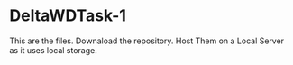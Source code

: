 # DeltaWDTask-1
This are the files.
Downaload the repository.
Host Them on a Local Server as it uses local storage.
